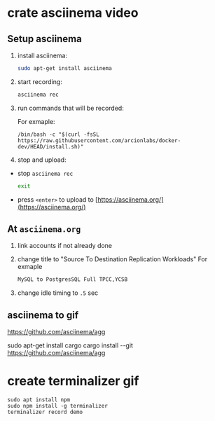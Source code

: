 # crate asciinema video

## Setup asciinema

1. install asciinema:

    ```bash
    sudo apt-get install asciinema
    ```

2. start recording:

    ```bash
    asciinema rec
    ```

3. run commands that will be recorded:

    For exmaple:

    ```
    /bin/bash -c "$(curl -fsSL https://raw.githubusercontent.com/arcionlabs/docker-dev/HEAD/install.sh)"
    ```

4. stop and upload:

- stop `asciinema rec`

    ```bash
    exit
    ```
- press `<enter>` to upload to [https://asciinema.org/](https://asciinema.org/)

## At `asciinema.org`

1. link accounts if not already done
   
2. change title to "Source To Destination Replication Workloads"
    For exmaple
    ```bash
    MySQL to PostgresSQL Full TPCC,YCSB
    ```
3. change idle timing to `.5` sec
  
## asciinema to gif

https://github.com/asciinema/agg

sudo apt-get install cargo
cargo install --git https://github.com/asciinema/agg


# create terminalizer gif

```
sudo apt install npm
sudo npm install -g terminalizer
terminalizer record demo
```

